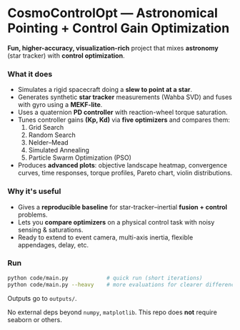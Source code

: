 # CosmoControlOpt — Astronomical Pointing + Control Gain Optimization
**Fun, higher-accuracy, visualization-rich** project that mixes **astronomy** (star tracker) with **control optimization**.

### What it does
- Simulates a rigid spacecraft doing a **slew to point at a star**.
- Generates synthetic **star tracker** measurements (Wahba SVD) and fuses with gyro using a **MEKF-lite**.
- Uses a quaternion **PD controller** with reaction-wheel torque saturation.
- Tunes controller gains **(Kp, Kd)** via **five optimizers** and compares them:
  1) Grid Search
  2) Random Search
  3) Nelder–Mead
  4) Simulated Annealing
  5) Particle Swarm Optimization (PSO)
- Produces **advanced plots**: objective landscape heatmap, convergence curves, time responses, torque profiles, Pareto chart, violin distributions.

### Why it's useful
- Gives a **reproducible baseline** for star-tracker–inertial **fusion + control** problems.
- Lets you **compare optimizers** on a physical control task with noisy sensing & saturations.
- Ready to extend to event camera, multi-axis inertia, flexible appendages, delay, etc.

### Run
```bash
python code/main.py            # quick run (short iterations)
python code/main.py --heavy    # more evaluations for clearer differences
```
Outputs go to `outputs/`.

No external deps beyond `numpy`, `matplotlib`. This repo does **not** require seaborn or others.
